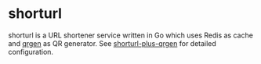 # shorturl

shorturl is a URL shortener service written in Go which uses Redis as cache and [qrgen](https://github.com/juanjoss/qrgen) as QR generator. See [shorturl-plus-qrgen](https://github.com/juanjoss/shorturl-plus-qrgen) for detailed configuration.